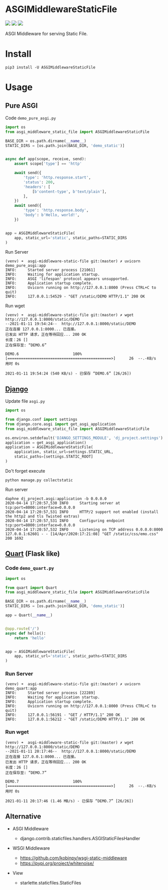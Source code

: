 # ASGIMiddlewareStaticFile

[![](https://img.shields.io/pypi/v/ASGIMiddlewareStaticFile.svg)](https://pypi.org/project/ASGIMiddlewareStaticFile/)
[![](https://img.shields.io/pypi/pyversions/ASGIMiddlewareStaticFile.svg)](https://pypi.org/project/ASGIMiddlewareStaticFile/)
[![](https://img.shields.io/pypi/dm/ASGIMiddlewareStaticFile.svg)](https://pypi.org/project/ASGIMiddlewareStaticFile/)

ASGI Middleware for serving Static File.

# Install

``` {.sourceCode .console}
pip3 install -U ASGIMiddlewareStaticFile
```

# Usage

## Pure ASGI

Code `demo_pure_asgi.py`

```python
import os
from asgi_middleware_static_file import ASGIMiddlewareStaticFile

BASE_DIR = os.path.dirname(__name__)
STATIC_DIRS = [os.path.join(BASE_DIR, 'demo_static')]


async def app(scope, receive, send):
    assert scope['type'] == 'http'

    await send({
        'type': 'http.response.start',
        'status': 200,
        'headers': [
            [b'content-type', b'text/plain'],
        ],
    })
    await send({
        'type': 'http.response.body',
        'body': b'Hello, world!',
    })


app = ASGIMiddlewareStaticFile(
    app, static_url='static', static_paths=STATIC_DIRS
)
```

Run Server

```shell
(venv) ➜  asgi-middleware-static-file git:(master) ✗ uvicorn demo_pure_asgi:app
INFO:     Started server process [21061]
INFO:     Waiting for application startup.
INFO:     ASGI 'lifespan' protocol appears unsupported.
INFO:     Application startup complete.
INFO:     Uvicorn running on http://127.0.0.1:8000 (Press CTRL+C to quit)
INFO:     127.0.0.1:54529 - "GET /static/DEMO HTTP/1.1" 200 OK
```

Run wget

```shell
(venv) ➜  asgi-middleware-static-file git:(master) ✗ wget http://127.0.0.1:8000/static/DEMO
--2021-01-11 19:54:24--  http://127.0.0.1:8000/static/DEMO
正在连接 127.0.0.1:8000... 已连接。
已发出 HTTP 请求，正在等待回应... 200 OK
长度：26 []
正在保存至: “DEMO.6”

DEMO.6                        100%[==============================================>]      26  --.-KB/s  用时 0s

2021-01-11 19:54:24 (540 KB/s) - 已保存 “DEMO.6” [26/26])
```

## [Django](https://docs.djangoproject.com/en/3.1/howto/deployment/asgi/)

Update file `asgi.py`

```python
import os

from django.conf import settings
from django.core.asgi import get_asgi_application
from asgi_middleware_static_file import ASGIMiddlewareStaticFile

os.environ.setdefault('DJANGO_SETTINGS_MODULE', 'dj_project.settings')
application = get_asgi_application()
application = ASGIMiddlewareStaticFile(
    application, static_url=settings.STATIC_URL,
    static_paths=[settings.STATIC_ROOT]
)
```

Do't forget execute

```shell
python manage.py collectstatic
```

Run server

```shell
daphne dj_project.asgi:application -b 0.0.0.0
2020-04-14 17:20:57,530 INFO     Starting server at tcp:port=8000:interface=0.0.0.0
2020-04-14 17:20:57,531 INFO     HTTP/2 support not enabled (install the http2 and tls Twisted extras)
2020-04-14 17:20:57,531 INFO     Configuring endpoint tcp:port=8000:interface=0.0.0.0
2020-04-14 17:20:57,532 INFO     Listening on TCP address 0.0.0.0:8000
127.0.0.1:62601 - - [14/Apr/2020:17:21:08] "GET /static/css/emo.css" 200 1692
```

## [Quart](https://pgjones.gitlab.io/quart/tutorials/quickstart.html) (Flask like)

### Code `demo_quart.py`

```python
import os

from quart import Quart
from asgi_middleware_static_file import ASGIMiddlewareStaticFile

BASE_DIR = os.path.dirname(__name__)
STATIC_DIRS = [os.path.join(BASE_DIR, 'demo_static')]

app = Quart(__name__)


@app.route('/')
async def hello():
    return 'hello'


app = ASGIMiddlewareStaticFile(
    app, static_url='static', static_paths=STATIC_DIRS
)
```

### Run Server

```shell
(venv) ➜  asgi-middleware-static-file git:(master) ✗ uvicorn demo_quart:app        
INFO:     Started server process [22289]
INFO:     Waiting for application startup.
INFO:     Application startup complete.
INFO:     Uvicorn running on http://127.0.0.1:8000 (Press CTRL+C to quit)
INFO:     127.0.0.1:56191 - "GET / HTTP/1.1" 200 OK
INFO:     127.0.0.1:56212 - "GET /static/DEMO HTTP/1.1" 200 OK
```

### Run wget
```shell
(venv) ➜  asgi-middleware-static-file git:(master) ✗ wget http://127.0.0.1:8000/static/DEMO
--2021-01-11 20:17:46--  http://127.0.0.1:8000/static/DEMO
正在连接 127.0.0.1:8000... 已连接。
已发出 HTTP 请求，正在等待回应... 200 OK
长度：26 []
正在保存至: “DEMO.7”

DEMO.7                        100%[==============================================>]      26  --.-KB/s  用时 0s

2021-01-11 20:17:46 (1.46 MB/s) - 已保存 “DEMO.7” [26/26])
```

## Alternative

- ASGI Middleware
    - django.contrib.staticfiles.handlers.ASGIStaticFilesHandler

- WSGI Middleware
    - <https://github.com/kobinpy/wsgi-static-middleware>
    - <https://pypi.org/project/whitenoise/>

- View
    - starlette.staticfiles.StaticFiles


